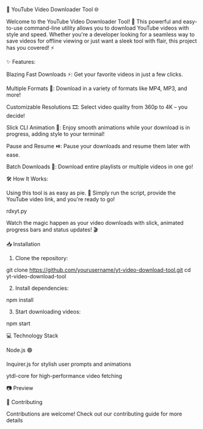 🎥 YouTube Video Downloader Tool 🌐

Welcome to the YouTube Video Downloader Tool! 🚀 This powerful and easy-to-use command-line utility allows you to download YouTube videos with style and speed. Whether you're a developer looking for a seamless way to save videos for offline viewing or just want a sleek tool with flair, this project has you covered! ⚡

✨ Features:

Blazing Fast Downloads ⚡: Get your favorite videos in just a few clicks.

Multiple Formats 📀: Download in a variety of formats like MP4, MP3, and more!

Customizable Resolutions 🎞️: Select video quality from 360p to 4K – you decide!

Slick CLI Animation 🎨: Enjoy smooth animations while your download is in progress, adding style to your terminal!

Pause and Resume ⏯️: Pause your downloads and resume them later with ease.

Batch Downloads 📁: Download entire playlists or multiple videos in one go!


🛠️ How It Works:

Using this tool is as easy as pie. 🍰 Simply run the script, provide the YouTube video link, and you're ready to go!

rdxyt.py 

Watch the magic happen as your video downloads with slick, animated progress bars and status updates! 🎬

📥 Installation

1. Clone the repository:



git clone https://github.com/yourusername/yt-video-download-tool.git
cd yt-video-download-tool

2. Install dependencies:



npm install

3. Start downloading videos:



npm start <video-url>

💻 Technology Stack

Node.js 🟢

Inquirer.js for stylish user prompts and animations

ytdl-core for high-performance video fetching


📷 Preview



🤝 Contributing

Contributions are welcome! Check out our contributing guide for more details 

